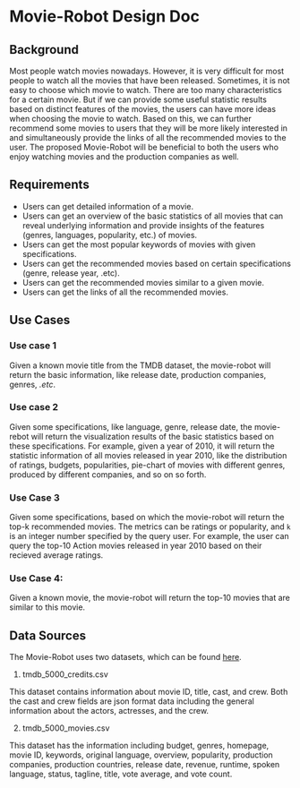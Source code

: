 # Movie-Robot Design Doc

## Background

Most people watch movies nowadays. However, it is very difficult for most people to watch all the movies that have been released. Sometimes, it is not easy to choose which movie to watch. There are too many characteristics for a certain movie. But if we can provide some useful statistic results based on distinct features of the movies, the users can have more ideas when choosing the movie to watch. Based on this, we can further recommend some movies to users that they will be more likely interested in and simultaneously provide the links of all the recommended movies to the user. The proposed Movie-Robot will be beneficial to both the users who enjoy watching movies and the production companies as well.

## Requirements

- Users can get detailed information of a movie.
- Users can get an overview of the basic statistics of all movies that can reveal underlying information and provide insights of the features (genres, languages, popularity, etc.) of movies.
- Users can get the most popular keywords of movies with given specifications.
- Users can get the recommended movies based on certain specifications (genre, release year, .etc).
- Users can get the recommended movies similar to a given movie.
- Users can get the links of all the recommended movies. 

## Use Cases

### Use case 1

Given a known movie title from the TMDB dataset, the movie-robot will return the basic information, like release date, production companies, genres, *.etc*.

### Use case 2

Given some specifications, like language, genre, release date, the movie-rebot will return the visualization results of the basic statistics based on these specifications. For example, given a year of 2010, it will return the statistic information of all movies released in year 2010, like the distribution of ratings, budgets, popularities, pie-chart of movies with different genres, produced by different companies, and so on so forth.  

### Use Case 3

Given some specifications, based on which the movie-robot will return the top-k recommended movies. The metrics can be ratings or popularity, and `k` is an integer number specified by the query user. For example, the user can query the top-10 Action movies released in year 2010 based on their recieved average ratings.

### Use Case 4: 

Given a known movie, the movie-robot will return the top-10 movies that are similar to this movie.


## Data Sources

The Movie-Robot uses two datasets, which can be found [here](../README.md).

1.	tmdb_5000_credits.csv

This dataset contains information about movie ID, title, cast, and crew. Both the cast and crew fields are json format data including the general information about the actors, actresses, and the crew.

2.	tmdb_5000_movies.csv

This dataset has the information including budget, genres, homepage, movie ID, keywords, original language, overview, popularity, production companies, production countries, release date, revenue, runtime, spoken language, status, tagline, title, vote average, and vote count.

